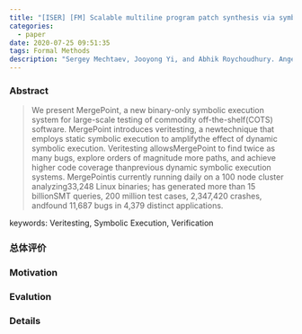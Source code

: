 ```yaml
---
title: "[ISER] [FM] Scalable multiline program patch synthesis via symbolic analysis"
categories:
  - paper
date: 2020-07-25 09:51:35
tags: Formal Methods
description: "Sergey Mechtaev, Jooyong Yi, and Abhik Roychoudhury. Angelix: Scalable multiline program patch synthesis via symbolic analysis. ICSE'16"
---
```


### Abstract
> We present MergePoint, a new binary-only symbolic execution system for large-scale testing of commodity off-the-shelf(COTS) software. MergePoint introduces veritesting, a newtechnique that employs static symbolic execution to amplifythe effect of dynamic symbolic execution. Veritesting allowsMergePoint to find twice as many bugs, explore orders of magnitude more paths, and achieve higher code coverage thanprevious dynamic symbolic execution systems. MergePointis currently running daily on a 100 node cluster analyzing33,248 Linux binaries; has generated more than 15 billionSMT queries, 200 million test cases, 2,347,420 crashes, andfound 11,687 bugs in 4,379 distinct applications.



keywords: Veritesting, Symbolic Execution, Verification

### 总体评价

### Motivation

### Evalution

### Details